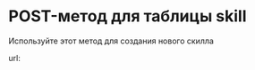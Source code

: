 # POST-метод для таблицы skill

Используйте этот метод для создания нового скилла

url: [](http://127.0.0.1:8000/war/skill/create/)